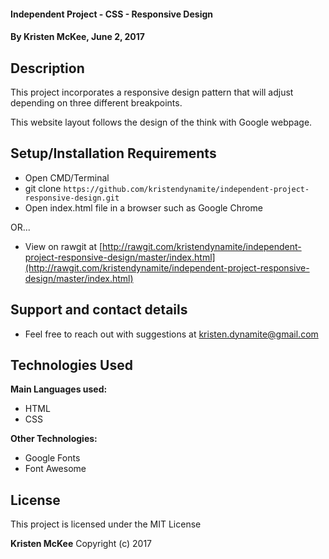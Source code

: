 #### Independent Project - CSS - Responsive Design

#### By **Kristen McKee, June 2, 2017**

## Description

This project incorporates a responsive design pattern that will adjust depending on three different breakpoints.

This website layout follows the design of the think with Google webpage.

## Setup/Installation Requirements

* Open CMD/Terminal
* git clone `https://github.com/kristendynamite/independent-project-responsive-design.git`
* Open index.html file in a browser such as Google Chrome

OR...

* View on rawgit at [http://rawgit.com/kristendynamite/independent-project-responsive-design/master/index.html](http://rawgit.com/kristendynamite/independent-project-responsive-design/master/index.html)

## Support and contact details

* Feel free to reach out with suggestions at kristen.dynamite@gmail.com

## Technologies Used

**Main Languages used:**

* HTML
* CSS

**Other Technologies:**

* Google Fonts
* Font Awesome

## License

This project is licensed under the MIT License

**Kristen McKee** Copyright (c) 2017
